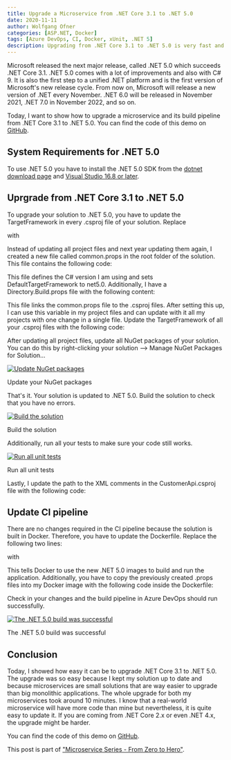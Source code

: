 ```yaml
---
title: Upgrade a Microservice from .NET Core 3.1 to .NET 5.0
date: 2020-11-11
author: Wolfgang Ofner
categories: [ASP.NET, Docker]
tags: [Azure DevOps, CI, Docker, xUnit, .NET 5]
description: Upgrading from .NET Core 3.1 to .NET 5.0 is very fast and when using microservices can be easily done within a single day.
---
```


Microsoft released the next major release, called .NET 5.0 which succeeds .NET Core 3.1. .NET 5.0 comes with a lot of improvements and also with C# 9. It is also the first step to a unified .NET platform and is the first version of Microsoft's new release cycle. From now on, Microsoft will release a new version of .NET every November. .NET 6.0 will be released in November 2021, .NET 7.0 in November 2022, and so on.

Today, I want to show how to upgrade a microservice and its build pipeline from .NET Core 3.1 to .NET 5.0. You can find the code of this demo on [GitHub](https://github.com/WolfgangOfner/MicroserviceDemo).

## System Requirements for .NET 5.0
To use .NET 5.0 you have to install the .NET 5.0 SDK from the [dotnet download page](https://dotnet.microsoft.com/download/dotnet/5.0) and [Visual Studio 16.8 or later](https://visualstudio.microsoft.com/downloads).

## Uprgrade from .NET Core 3.1 to .NET 5.0
To upgrade your solution to .NET 5.0, you have to update the TargetFramework in every .csproj file of your solution. Replace 

<script src="https://gist.github.com/WolfgangOfner/cdfd7fdc3d33834b5ab9e94fb86bcd07.js"></script>

with

<script src="https://gist.github.com/WolfgangOfner/fe7e83a1e8ef8151406b4fbf002516cc.js"></script>

Instead of updating all project files and next year updating them again, I created a new file called common.props in the root folder of the solution. This file contains the following code:

<script src="https://gist.github.com/WolfgangOfner/4eefad732a9e54713340e5364896f507.js"></script>

This file defines the C# version I am using and sets DefaultTargetFramework to net5.0. Additionally, I have a Directory.Build.props file with the following content:

<script src="https://gist.github.com/WolfgangOfner/23995e5a73196b0b92cec8cbeb22df9a.js"></script>

This file links the common.props file to the .csproj files. After setting this up, I can use this variable in my project files and can update with it all my projects with one change in a single file. Update the TargetFramework of all your .csproj files with the following code:

<script src="https://gist.github.com/WolfgangOfner/e69b3da0ae0a8496f2a056e2a97ba7a8.js"></script>

After updating all project files, update all NuGet packages of your solution. You can do this by right-clicking your solution --> Manage NuGet Packages for Solution...

<div class="col-12 col-sm-10 aligncenter">
  <a href="/assets/img/posts/2020/11/Update-Nuget-packages.jpg"><img loading="lazy" src="/assets/img/posts/2020/11/Update-Nuget-packages.jpg" alt="Update NuGet packages" /></a>
  
  <p>
    Update your NuGet packages
  </p>
</div>

That's it. Your solution is updated to .NET 5.0. Build the solution to check that you have no errors.

<div class="col-12 col-sm-10 aligncenter">
  <a href="/assets/img/posts/2020/11/Build-the-solution.jpg"><img loading="lazy" src="/assets/img/posts/2020/11/Build-the-solution.jpg" alt="Build the solution" /></a>
  
  <p>
    Build the solution
  </p>
</div>

Additionally, run all your tests to make sure your code still works.

<div class="col-12 col-sm-10 aligncenter">
  <a href="/assets/img/posts/2020/11/Run-all-unit-tests.jpg"><img loading="lazy" src="/assets/img/posts/2020/11/Run-all-unit-tests.jpg" alt="Run all unit tests" /></a>
  
  <p>
    Run all unit tests
  </p>
</div>

Lastly, I update the path to the XML comments in the CustomerApi.csproj file with the following code:

<script src="https://gist.github.com/WolfgangOfner/90b782649bee40a0fe2861c50526e824.js"></script>

## Update CI pipeline

There are no changes required in the CI pipeline because the solution is built in Docker. Therefore, you have to update the Dockerfile. Replace the following two lines:

<script src="https://gist.github.com/WolfgangOfner/3d8fe7ec7dd8b6c1c82c4e99418c200b.js"></script>

with 

<script src="https://gist.github.com/WolfgangOfner/ddc336ebc6a693235ab2510e1b7fa726.js"></script>

This tells Docker to use the new .NET 5.0 images to build and run the application. Additionally, you have to copy the previously created .props files into my Docker image with the following code inside the Dockerfile:

<script src="https://gist.github.com/WolfgangOfner/87de6c2717ea4c1c1d6c24a9fb1551fe.js"></script>

Check in your changes and the build pipeline in Azure DevOps should run successfully.

<div class="col-12 col-sm-10 aligncenter">
  <a href="/assets/img/posts/2020/11/The-Net-5-build-was-successful.jpg"><img loading="lazy" src="/assets/img/posts/2020/11/The-Net-5-build-was-successful.jpg" alt="The .NET 5.0 build was successful" /></a>
  
  <p>
    The .NET 5.0 build was successful
  </p>
</div>

## Conclusion

Today, I showed how easy it can be to upgrade .NET Core 3.1 to .NET 5.0. The upgrade was so easy because I kept my solution up to date and because microservices are small solutions that are way easier to upgrade than big monolithic applications. The whole upgrade for both my microservices took around 10 minutes. I know that a real-world microservice will have more code than mine but nevertheless, it is quite easy to update it. If you are coming from .NET Core 2.x or even .NET 4.x, the upgrade might be harder.

You can find the code of this demo on [GitHub](https://github.com/WolfgangOfner/MicroserviceDemo).

This post is part of ["Microservice Series - From Zero to Hero"](/microservice-series-from-zero-to-hero).